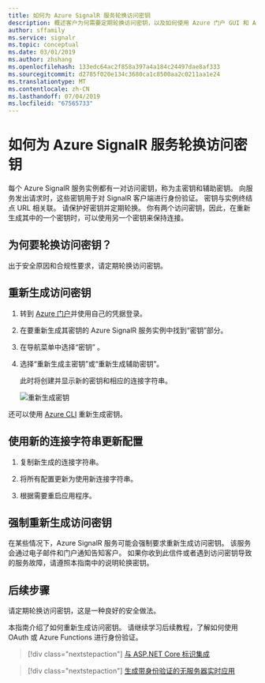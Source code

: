 ```yaml
---
title: 如何为 Azure SignalR 服务轮换访问密钥
description: 概述客户为何需要定期轮换访问密钥，以及如何使用 Azure 门户 GUI 和 Azure CLI 进行轮换。
author: sffamily
ms.service: signalr
ms.topic: conceptual
ms.date: 03/01/2019
ms.author: zhshang
ms.openlocfilehash: 133edc64ac2f858a397a4a184c24497dae8af333
ms.sourcegitcommit: d2785f020e134c3680ca1c8500aa2c0211aa1e24
ms.translationtype: MT
ms.contentlocale: zh-CN
ms.lasthandoff: 07/04/2019
ms.locfileid: "67565733"
---
```

# <a name="how-to-rotate-access-key-for-azure-signalr-service"></a>如何为 Azure SignalR 服务轮换访问密钥

每个 Azure SignalR 服务实例都有一对访问密钥，称为主密钥和辅助密钥。 向服务发出请求时，这些密钥用于对 SignalR 客户端进行身份验证。 密钥与实例终结点 URL 相关联。 请保护好密钥并定期轮换。 你有两个访问密钥，因此，在重新生成其中的一个密钥时，可以使用另一个密钥来保持连接。

## <a name="why-rotate-access-keys"></a>为何要轮换访问密钥？

出于安全原因和合规性要求，请定期轮换访问密钥。

## <a name="regenerate-access-keys"></a>重新生成访问密钥

1. 转到 [Azure 门户](https://portal.azure.com/)并使用自己的凭据登录。

1. 在要重新生成其密钥的 Azure SignalR 服务实例中找到“密钥”部分。 

1. 在导航菜单中选择“密钥”  。

1. 选择“重新生成主密钥”或“重新生成辅助密钥”。  

   此时将创建并显示新的密钥和相应的连接字符串。

   ![重新生成密钥](media/signalr-howto-key-rotation/regenerate-keys.png)

还可以使用 [Azure CLI](/cli/azure/signalr/key?view=azure-cli-latest#az-signalr-key-renew) 重新生成密钥。

## <a name="update-configurations-with-new-connection-strings"></a>使用新的连接字符串更新配置

1. 复制新生成的连接字符串。

1. 将所有配置更新为使用新连接字符串。

1. 根据需要重启应用程序。

## <a name="forced-access-key-regeneration"></a>强制重新生成访问密钥

在某些情况下，Azure SignalR 服务可能会强制要求重新生成访问密钥。 该服务会通过电子邮件和门户通知告知客户。 如果你收到此信件或者遇到访问密钥导致的服务故障，请遵照本指南中的说明轮换密钥。

## <a name="next-steps"></a>后续步骤

请定期轮换访问密钥，这是一种良好的安全做法。

本指南介绍了如何重新生成访问密钥。 请继续学习后续教程，了解如何使用 OAuth 或 Azure Functions 进行身份验证。

> [!div class="nextstepaction"]
> [与 ASP.NET Core 标识集成](./signalr-concept-authenticate-oauth.md)

> [!div class="nextstepaction"]
> [生成带身份验证的无服务器实时应用](./signalr-tutorial-authenticate-azure-functions.md)